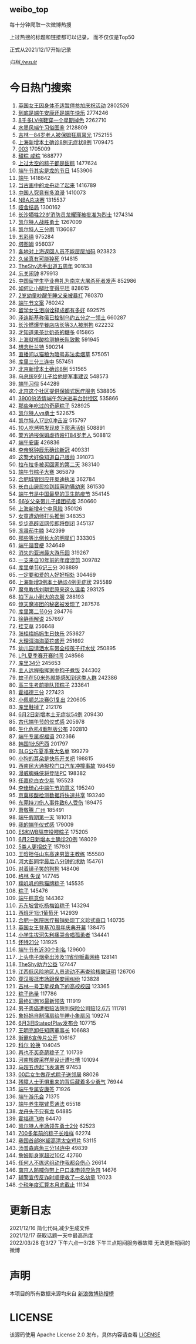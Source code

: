 weibo_top  
---
每十分钟爬取一次微博热搜  

上过热搜的标题和链接都可以记录， 而不仅仅是Top50

正式从2021/12/17开始记录  

*归档[./result](./result/)*

# 今日热门搜索  
1. [英国女王因身体不适暂停参加庆祝活动](https://s.weibo.com//weibo?q=%23%E8%8B%B1%E5%9B%BD%E5%A5%B3%E7%8E%8B%E5%9B%A0%E8%BA%AB%E4%BD%93%E4%B8%8D%E9%80%82%E6%9A%82%E5%81%9C%E5%8F%82%E5%8A%A0%E5%BA%86%E7%A5%9D%E6%B4%BB%E5%8A%A8%23&Refer=top) 2802526
2. [到底是端午安康还是端午快乐](https://s.weibo.com//weibo?q=%23%E5%88%B0%E5%BA%95%E6%98%AF%E7%AB%AF%E5%8D%88%E5%AE%89%E5%BA%B7%E8%BF%98%E6%98%AF%E7%AB%AF%E5%8D%88%E5%BF%AB%E4%B9%90%23&Refer=top) 2774246
3. [8千多LV拖鞋穿一个星期掉色](https://s.weibo.com//weibo?q=%238%E5%8D%83%E5%A4%9ALV%E6%8B%96%E9%9E%8B%E7%A9%BF%E4%B8%80%E4%B8%AA%E6%98%9F%E6%9C%9F%E6%8E%89%E8%89%B2%23&Refer=top) 2262710
4. [水墨风端午习俗图鉴](https://s.weibo.com//weibo?q=%23%E6%B0%B4%E5%A2%A8%E9%A3%8E%E7%AB%AF%E5%8D%88%E4%B9%A0%E4%BF%97%E5%9B%BE%E9%89%B4%23&Refer=top) 2128809
5. [吉林一84岁老人被保姆狂扇耳光](https://s.weibo.com//weibo?q=%23%E5%90%89%E6%9E%97%E4%B8%8084%E5%B2%81%E8%80%81%E4%BA%BA%E8%A2%AB%E4%BF%9D%E5%A7%86%E7%8B%82%E6%89%87%E8%80%B3%E5%85%89%23&Refer=top) 1752155
6. [上海新增本土确诊8例无症状8例](https://s.weibo.com//weibo?q=%23%E4%B8%8A%E6%B5%B7%E6%96%B0%E5%A2%9E%E6%9C%AC%E5%9C%9F%E7%A1%AE%E8%AF%8A8%E4%BE%8B%E6%97%A0%E7%97%87%E7%8A%B68%E4%BE%8B%23&Refer=top) 1709475
7. [003](https://s.weibo.com//weibo?q=%23003%23&Refer=top) 1705009
8. [甜粽 咸粽](https://s.weibo.com//weibo?q=%E7%94%9C%E7%B2%BD%20%E5%92%B8%E7%B2%BD&Refer=top) 1688777
9. [上过太空的粽子都是甜粽](https://s.weibo.com//weibo?q=%23%E4%B8%8A%E8%BF%87%E5%A4%AA%E7%A9%BA%E7%9A%84%E7%B2%BD%E5%AD%90%E9%83%BD%E6%98%AF%E7%94%9C%E7%B2%BD%23&Refer=top) 1477624
10. [端午节其实是龙的节日](https://s.weibo.com//weibo?q=%23%E7%AB%AF%E5%8D%88%E8%8A%82%E5%85%B6%E5%AE%9E%E6%98%AF%E9%BE%99%E7%9A%84%E8%8A%82%E6%97%A5%23&Refer=top) 1453906
11. [端午](https://s.weibo.com//weibo?q=%23%E7%AB%AF%E5%8D%88%23&Refer=top) 1418842
12. [当古画中的龙舟动了起来](https://s.weibo.com//weibo?q=%23%E5%BD%93%E5%8F%A4%E7%94%BB%E4%B8%AD%E7%9A%84%E9%BE%99%E8%88%9F%E5%8A%A8%E4%BA%86%E8%B5%B7%E6%9D%A5%23&Refer=top) 1416789
13. [中国人究竟有多浪漫](https://s.weibo.com//weibo?q=%23%E4%B8%AD%E5%9B%BD%E4%BA%BA%E7%A9%B6%E7%AB%9F%E6%9C%89%E5%A4%9A%E6%B5%AA%E6%BC%AB%23&Refer=top) 1410073
14. [NBA总决赛](https://s.weibo.com//weibo?q=NBA%E6%80%BB%E5%86%B3%E8%B5%9B&Refer=top) 1315537
15. [哑舍结局](https://s.weibo.com//weibo?q=%E5%93%91%E8%88%8D%E7%BB%93%E5%B1%80&Refer=top) 1300162
16. [长沙牺牲22岁消防员龙耀瑾被批准为烈士](https://s.weibo.com//weibo?q=%23%E9%95%BF%E6%B2%99%E7%89%BA%E7%89%B222%E5%B2%81%E6%B6%88%E9%98%B2%E5%91%98%E9%BE%99%E8%80%80%E7%91%BE%E8%A2%AB%E6%89%B9%E5%87%86%E4%B8%BA%E7%83%88%E5%A3%AB%23&Refer=top) 1274314
17. [凯尔特人战胜勇士](https://s.weibo.com//weibo?q=%23%E5%87%AF%E5%B0%94%E7%89%B9%E4%BA%BA%E6%88%98%E8%83%9C%E5%8B%87%E5%A3%AB%23&Refer=top) 1267009
18. [凯尔特人三分雨](https://s.weibo.com//weibo?q=%E5%87%AF%E5%B0%94%E7%89%B9%E4%BA%BA%E4%B8%89%E5%88%86%E9%9B%A8&Refer=top) 1136087
19. [五彩绳](https://s.weibo.com//weibo?q=%E4%BA%94%E5%BD%A9%E7%BB%B3&Refer=top) 975284
20. [塔图姆](https://s.weibo.com//weibo?q=%E5%A1%94%E5%9B%BE%E5%A7%86&Refer=top) 956037
21. [各地对上海返回人员不能层层加码](https://s.weibo.com//weibo?q=%23%E5%90%84%E5%9C%B0%E5%AF%B9%E4%B8%8A%E6%B5%B7%E8%BF%94%E5%9B%9E%E4%BA%BA%E5%91%98%E4%B8%8D%E8%83%BD%E5%B1%82%E5%B1%82%E5%8A%A0%E7%A0%81%23&Refer=top) 923823
22. [久坐真有可能猝死](https://s.weibo.com//weibo?q=%23%E4%B9%85%E5%9D%90%E7%9C%9F%E6%9C%89%E5%8F%AF%E8%83%BD%E7%8C%9D%E6%AD%BB%23&Refer=top) 914815
23. [TheShy选手出道五周年](https://s.weibo.com//weibo?q=%23TheShy%E9%80%89%E6%89%8B%E5%87%BA%E9%81%93%E4%BA%94%E5%91%A8%E5%B9%B4%23&Refer=top) 901638
24. [忘关闹钟](https://s.weibo.com//weibo?q=%E5%BF%98%E5%85%B3%E9%97%B9%E9%92%9F&Refer=top) 879913
25. [中国留学生毕业典礼为南京大屠杀死者发声](https://s.weibo.com//weibo?q=%23%E4%B8%AD%E5%9B%BD%E7%95%99%E5%AD%A6%E7%94%9F%E6%AF%95%E4%B8%9A%E5%85%B8%E7%A4%BC%E4%B8%BA%E5%8D%97%E4%BA%AC%E5%A4%A7%E5%B1%A0%E6%9D%80%E6%AD%BB%E8%80%85%E5%8F%91%E5%A3%B0%23&Refer=top) 852986
26. [如何让小腿肚变得平坦](https://s.weibo.com//weibo?q=%23%E5%A6%82%E4%BD%95%E8%AE%A9%E5%B0%8F%E8%85%BF%E8%82%9A%E5%8F%98%E5%BE%97%E5%B9%B3%E5%9D%A6%23&Refer=top) 828615
27. [2岁幼童吵醒午睡父亲被暴打](https://s.weibo.com//weibo?q=%232%E5%B2%81%E5%B9%BC%E7%AB%A5%E5%90%B5%E9%86%92%E5%8D%88%E7%9D%A1%E7%88%B6%E4%BA%B2%E8%A2%AB%E6%9A%B4%E6%89%93%23&Refer=top) 760370
28. [端午节文案](https://s.weibo.com//weibo?q=%23%E7%AB%AF%E5%8D%88%E8%8A%82%E6%96%87%E6%A1%88%23&Refer=top) 760242
29. [留学女生泪崩诠释成都有多好](https://s.weibo.com//weibo?q=%23%E7%95%99%E5%AD%A6%E5%A5%B3%E7%94%9F%E6%B3%AA%E5%B4%A9%E8%AF%A0%E9%87%8A%E6%88%90%E9%83%BD%E6%9C%89%E5%A4%9A%E5%A5%BD%23&Refer=top) 692575
30. [泽连斯基称俄已控制乌约五分之一领土](https://s.weibo.com//weibo?q=%23%E6%B3%BD%E8%BF%9E%E6%96%AF%E5%9F%BA%E7%A7%B0%E4%BF%84%E5%B7%B2%E6%8E%A7%E5%88%B6%E4%B9%8C%E7%BA%A6%E4%BA%94%E5%88%86%E4%B9%8B%E4%B8%80%E9%A2%86%E5%9C%9F%23&Refer=top) 660287
31. [长沙燃爆早餐店店长等3人被刑拘](https://s.weibo.com//weibo?q=%23%E9%95%BF%E6%B2%99%E7%87%83%E7%88%86%E6%97%A9%E9%A4%90%E5%BA%97%E5%BA%97%E9%95%BF%E7%AD%893%E4%BA%BA%E8%A2%AB%E5%88%91%E6%8B%98%23&Refer=top) 622232
32. [才知道果茶比奶茶的糖多](https://s.weibo.com//weibo?q=%23%E6%89%8D%E7%9F%A5%E9%81%93%E6%9E%9C%E8%8C%B6%E6%AF%94%E5%A5%B6%E8%8C%B6%E7%9A%84%E7%B3%96%E5%A4%9A%23&Refer=top) 615865
33. [上海就核酸检测排长队致歉](https://s.weibo.com//weibo?q=%23%E4%B8%8A%E6%B5%B7%E5%B0%B1%E6%A0%B8%E9%85%B8%E6%A3%80%E6%B5%8B%E6%8E%92%E9%95%BF%E9%98%9F%E8%87%B4%E6%AD%89%23&Refer=top) 591945
34. [想念杜兰特](https://s.weibo.com//weibo?q=%E6%83%B3%E5%BF%B5%E6%9D%9C%E5%85%B0%E7%89%B9&Refer=top) 590214
35. [直播间以猫粮为暗号非法卖烟草](https://s.weibo.com//weibo?q=%23%E7%9B%B4%E6%92%AD%E9%97%B4%E4%BB%A5%E7%8C%AB%E7%B2%AE%E4%B8%BA%E6%9A%97%E5%8F%B7%E9%9D%9E%E6%B3%95%E5%8D%96%E7%83%9F%E8%8D%89%23&Refer=top) 575051
36. [库里三分三连中](https://s.weibo.com//weibo?q=%23%E5%BA%93%E9%87%8C%E4%B8%89%E5%88%86%E4%B8%89%E8%BF%9E%E4%B8%AD%23&Refer=top) 557451
37. [北京新增本土确诊8例](https://s.weibo.com//weibo?q=%23%E5%8C%97%E4%BA%AC%E6%96%B0%E5%A2%9E%E6%9C%AC%E5%9C%9F%E7%A1%AE%E8%AF%8A8%E4%BE%8B%23&Refer=top) 551565
38. [乌总统9岁儿子给他提军事建议](https://s.weibo.com//weibo?q=%23%E4%B9%8C%E6%80%BB%E7%BB%9F9%E5%B2%81%E5%84%BF%E5%AD%90%E7%BB%99%E4%BB%96%E6%8F%90%E5%86%9B%E4%BA%8B%E5%BB%BA%E8%AE%AE%23&Refer=top) 548573
39. [端午习俗](https://s.weibo.com//weibo?q=%E7%AB%AF%E5%8D%88%E4%B9%A0%E4%BF%97&Refer=top) 544289
40. [北京这个社区提供保姆式医疗服务](https://s.weibo.com//weibo?q=%23%E5%8C%97%E4%BA%AC%E8%BF%99%E4%B8%AA%E7%A4%BE%E5%8C%BA%E6%8F%90%E4%BE%9B%E4%BF%9D%E5%A7%86%E5%BC%8F%E5%8C%BB%E7%96%97%E6%9C%8D%E5%8A%A1%23&Refer=top) 538805
41. [3900份浓情端午包送进丰台封控区](https://s.weibo.com//weibo?q=%233900%E4%BB%BD%E6%B5%93%E6%83%85%E7%AB%AF%E5%8D%88%E5%8C%85%E9%80%81%E8%BF%9B%E4%B8%B0%E5%8F%B0%E5%B0%81%E6%8E%A7%E5%8C%BA%23&Refer=top) 535866
42. [那些年吃过的奇葩粽子](https://s.weibo.com//weibo?q=%23%E9%82%A3%E4%BA%9B%E5%B9%B4%E5%90%83%E8%BF%87%E7%9A%84%E5%A5%87%E8%91%A9%E7%B2%BD%E5%AD%90%23&Refer=top) 528925
43. [凯尔特人vs勇士](https://s.weibo.com//weibo?q=%23%E5%87%AF%E5%B0%94%E7%89%B9%E4%BA%BAvs%E5%8B%87%E5%A3%AB%23&Refer=top) 522675
44. [凯尔特人17比0冲击波](https://s.weibo.com//weibo?q=%23%E5%87%AF%E5%B0%94%E7%89%B9%E4%BA%BA17%E6%AF%940%E5%86%B2%E5%87%BB%E6%B3%A2%23&Refer=top) 515797
45. [10人吃烤鸭发现皮下爬满活蛆](https://s.weibo.com//weibo?q=%2310%E4%BA%BA%E5%90%83%E7%83%A4%E9%B8%AD%E5%8F%91%E7%8E%B0%E7%9A%AE%E4%B8%8B%E7%88%AC%E6%BB%A1%E6%B4%BB%E8%9B%86%23&Refer=top) 508891
46. [警方通报保姆虐待殴打84岁老人](https://s.weibo.com//weibo?q=%23%E8%AD%A6%E6%96%B9%E9%80%9A%E6%8A%A5%E4%BF%9D%E5%A7%86%E8%99%90%E5%BE%85%E6%AE%B4%E6%89%9384%E5%B2%81%E8%80%81%E4%BA%BA%23&Refer=top) 508812
47. [端午安康](https://s.weibo.com//weibo?q=%E7%AB%AF%E5%8D%88%E5%AE%89%E5%BA%B7&Refer=top) 426836
48. [李帝努钟辰乐确诊新冠](https://s.weibo.com//weibo?q=%23%E6%9D%8E%E5%B8%9D%E5%8A%AA%E9%92%9F%E8%BE%B0%E4%B9%90%E7%A1%AE%E8%AF%8A%E6%96%B0%E5%86%A0%23&Refer=top) 409331
49. [这警犬好像知道自己很帅](https://s.weibo.com//weibo?q=%23%E8%BF%99%E8%AD%A6%E7%8A%AC%E5%A5%BD%E5%83%8F%E7%9F%A5%E9%81%93%E8%87%AA%E5%B7%B1%E5%BE%88%E5%B8%85%23&Refer=top) 391073
50. [拉布拉多被买回家的第二天](https://s.weibo.com//weibo?q=%23%E6%8B%89%E5%B8%83%E6%8B%89%E5%A4%9A%E8%A2%AB%E4%B9%B0%E5%9B%9E%E5%AE%B6%E7%9A%84%E7%AC%AC%E4%BA%8C%E5%A4%A9%23&Refer=top) 383140
51. [端午节粽子大赛](https://s.weibo.com//weibo?q=%23%E7%AB%AF%E5%8D%88%E8%8A%82%E7%B2%BD%E5%AD%90%E5%A4%A7%E8%B5%9B%23&Refer=top) 365879
52. [合肥城管回应开奥迪执法](https://s.weibo.com//weibo?q=%23%E5%90%88%E8%82%A5%E5%9F%8E%E7%AE%A1%E5%9B%9E%E5%BA%94%E5%BC%80%E5%A5%A5%E8%BF%AA%E6%89%A7%E6%B3%95%23&Refer=top) 362784
53. [长白山居民捡到超萌豹猫幼崽](https://s.weibo.com//weibo?q=%23%E9%95%BF%E7%99%BD%E5%B1%B1%E5%B1%85%E6%B0%91%E6%8D%A1%E5%88%B0%E8%B6%85%E8%90%8C%E8%B1%B9%E7%8C%AB%E5%B9%BC%E5%B4%BD%23&Refer=top) 361530
54. [端午节是中国最早的卫生防疫节](https://s.weibo.com//weibo?q=%23%E7%AB%AF%E5%8D%88%E8%8A%82%E6%98%AF%E4%B8%AD%E5%9B%BD%E6%9C%80%E6%97%A9%E7%9A%84%E5%8D%AB%E7%94%9F%E9%98%B2%E7%96%AB%E8%8A%82%23&Refer=top) 354145
55. [66岁父亲带儿子组团抗疫](https://s.weibo.com//weibo?q=%2366%E5%B2%81%E7%88%B6%E4%BA%B2%E5%B8%A6%E5%84%BF%E5%AD%90%E7%BB%84%E5%9B%A2%E6%8A%97%E7%96%AB%23&Refer=top) 350660
56. [上海新增4个中风险](https://s.weibo.com//weibo?q=%23%E4%B8%8A%E6%B5%B7%E6%96%B0%E5%A2%9E4%E4%B8%AA%E4%B8%AD%E9%A3%8E%E9%99%A9%23&Refer=top) 350126
57. [女童遭幼师打头推倒](https://s.weibo.com//weibo?q=%23%E5%A5%B3%E7%AB%A5%E9%81%AD%E5%B9%BC%E5%B8%88%E6%89%93%E5%A4%B4%E6%8E%A8%E5%80%92%23&Refer=top) 348353
58. [步步高辟谣网传即将倒闭](https://s.weibo.com//weibo?q=%23%E6%AD%A5%E6%AD%A5%E9%AB%98%E8%BE%9F%E8%B0%A3%E7%BD%91%E4%BC%A0%E5%8D%B3%E5%B0%86%E5%80%92%E9%97%AD%23&Refer=top) 345137
59. [冻番茄牛腩](https://s.weibo.com//weibo?q=%23%E5%86%BB%E7%95%AA%E8%8C%84%E7%89%9B%E8%85%A9%23&Refer=top) 342399
60. [那些等比例长大的明星们](https://s.weibo.com//weibo?q=%23%E9%82%A3%E4%BA%9B%E7%AD%89%E6%AF%94%E4%BE%8B%E9%95%BF%E5%A4%A7%E7%9A%84%E6%98%8E%E6%98%9F%E4%BB%AC%23&Refer=top) 333305
61. [端午谐音梗](https://s.weibo.com//weibo?q=%E7%AB%AF%E5%8D%88%E8%B0%90%E9%9F%B3%E6%A2%97&Refer=top) 324649
62. [消失的亚洲最大游乐园](https://s.weibo.com//weibo?q=%E6%B6%88%E5%A4%B1%E7%9A%84%E4%BA%9A%E6%B4%B2%E6%9C%80%E5%A4%A7%E6%B8%B8%E4%B9%90%E5%9B%AD&Refer=top) 319267
63. [一支来自10年前的年度混剪](https://s.weibo.com//weibo?q=%23%E4%B8%80%E6%94%AF%E6%9D%A5%E8%87%AA10%E5%B9%B4%E5%89%8D%E7%9A%84%E5%B9%B4%E5%BA%A6%E6%B7%B7%E5%89%AA%23&Refer=top) 309782
64. [库里单节6记三分](https://s.weibo.com//weibo?q=%23%E5%BA%93%E9%87%8C%E5%8D%95%E8%8A%826%E8%AE%B0%E4%B8%89%E5%88%86%23&Refer=top) 308889
65. [一定要和爱的人好好相处](https://s.weibo.com//weibo?q=%23%E4%B8%80%E5%AE%9A%E8%A6%81%E5%92%8C%E7%88%B1%E7%9A%84%E4%BA%BA%E5%A5%BD%E5%A5%BD%E7%9B%B8%E5%A4%84%23&Refer=top) 304469
66. [上海新增3例本土确诊4例无症状](https://s.weibo.com//weibo?q=%23%E4%B8%8A%E6%B5%B7%E6%96%B0%E5%A2%9E3%E4%BE%8B%E6%9C%AC%E5%9C%9F%E7%A1%AE%E8%AF%8A4%E4%BE%8B%E6%97%A0%E7%97%87%E7%8A%B6%23&Refer=top) 295589
67. [魔鬼教练刘畊宏原来这么温柔](https://s.weibo.com//weibo?q=%23%E9%AD%94%E9%AC%BC%E6%95%99%E7%BB%83%E5%88%98%E7%95%8A%E5%AE%8F%E5%8E%9F%E6%9D%A5%E8%BF%99%E4%B9%88%E6%B8%A9%E6%9F%94%23&Refer=top) 293125
68. [拍下从小到大的衣服](https://s.weibo.com//weibo?q=%E6%8B%8D%E4%B8%8B%E4%BB%8E%E5%B0%8F%E5%88%B0%E5%A4%A7%E7%9A%84%E8%A1%A3%E6%9C%8D&Refer=top) 288193
69. [惊天魔盗团的秘密被发现了](https://s.weibo.com//weibo?q=%23%E6%83%8A%E5%A4%A9%E9%AD%94%E7%9B%97%E5%9B%A2%E7%9A%84%E7%A7%98%E5%AF%86%E8%A2%AB%E5%8F%91%E7%8E%B0%E4%BA%86%23&Refer=top) 287576
70. [库里第二节0分](https://s.weibo.com//weibo?q=%23%E5%BA%93%E9%87%8C%E7%AC%AC%E4%BA%8C%E8%8A%820%E5%88%86%23&Refer=top) 284776
71. [徐静雨解说](https://s.weibo.com//weibo?q=%23%E5%BE%90%E9%9D%99%E9%9B%A8%E8%A7%A3%E8%AF%B4%23&Refer=top) 257697
72. [挂艾草](https://s.weibo.com//weibo?q=%E6%8C%82%E8%89%BE%E8%8D%89&Refer=top) 256648
73. [张桂梅妈妈生日快乐](https://s.weibo.com//weibo?q=%23%E5%BC%A0%E6%A1%82%E6%A2%85%E5%A6%88%E5%A6%88%E7%94%9F%E6%97%A5%E5%BF%AB%E4%B9%90%23&Refer=top) 253627
74. [大理洱海海菜花盛开](https://s.weibo.com//weibo?q=%23%E5%A4%A7%E7%90%86%E6%B4%B1%E6%B5%B7%E6%B5%B7%E8%8F%9C%E8%8A%B1%E7%9B%9B%E5%BC%80%23&Refer=top) 251692
75. [幼儿园请洒水车带全校孩子打水仗](https://s.weibo.com//weibo?q=%23%E5%B9%BC%E5%84%BF%E5%9B%AD%E8%AF%B7%E6%B4%92%E6%B0%B4%E8%BD%A6%E5%B8%A6%E5%85%A8%E6%A0%A1%E5%AD%A9%E5%AD%90%E6%89%93%E6%B0%B4%E4%BB%97%23&Refer=top) 250895
76. [LPL夏季赛开赛时间](https://s.weibo.com//weibo?q=%23LPL%E5%A4%8F%E5%AD%A3%E8%B5%9B%E5%BC%80%E8%B5%9B%E6%97%B6%E9%97%B4%23&Refer=top) 248568
77. [库里34分](https://s.weibo.com//weibo?q=%23%E5%BA%93%E9%87%8C34%E5%88%86%23&Refer=top) 245653
78. [主人远程指挥家中狗子煮饭](https://s.weibo.com//weibo?q=%23%E4%B8%BB%E4%BA%BA%E8%BF%9C%E7%A8%8B%E6%8C%87%E6%8C%A5%E5%AE%B6%E4%B8%AD%E7%8B%97%E5%AD%90%E7%85%AE%E9%A5%AD%23&Refer=top) 244302
79. [蚊子在50米外就能感知到这类人群](https://s.weibo.com//weibo?q=%23%E8%9A%8A%E5%AD%90%E5%9C%A850%E7%B1%B3%E5%A4%96%E5%B0%B1%E8%83%BD%E6%84%9F%E7%9F%A5%E5%88%B0%E8%BF%99%E7%B1%BB%E4%BA%BA%E7%BE%A4%23&Refer=top) 242386
80. [高三生考前排队顶粽子](https://s.weibo.com//weibo?q=%23%E9%AB%98%E4%B8%89%E7%94%9F%E8%80%83%E5%89%8D%E6%8E%92%E9%98%9F%E9%A1%B6%E7%B2%BD%E5%AD%90%23&Refer=top) 233641
81. [霍福德三分](https://s.weibo.com//weibo?q=%E9%9C%8D%E7%A6%8F%E5%BE%B7%E4%B8%89%E5%88%86&Refer=top) 227423
82. [小佩顿总决赛G1复出](https://s.weibo.com//weibo?q=%23%E5%B0%8F%E4%BD%A9%E9%A1%BF%E6%80%BB%E5%86%B3%E8%B5%9BG1%E5%A4%8D%E5%87%BA%23&Refer=top) 220605
83. [库里鞋掉了](https://s.weibo.com//weibo?q=%23%E5%BA%93%E9%87%8C%E9%9E%8B%E6%8E%89%E4%BA%86%23&Refer=top) 212176
84. [6月2日新增本土无症状54例](https://s.weibo.com//weibo?q=%236%E6%9C%882%E6%97%A5%E6%96%B0%E5%A2%9E%E6%9C%AC%E5%9C%9F%E6%97%A0%E7%97%87%E7%8A%B654%E4%BE%8B%23&Refer=top) 209430
85. [古代端午节的仪式感](https://s.weibo.com//weibo?q=%23%E5%8F%A4%E4%BB%A3%E7%AB%AF%E5%8D%88%E8%8A%82%E7%9A%84%E4%BB%AA%E5%BC%8F%E6%84%9F%23&Refer=top) 205978
86. [生化危机4重制版公布](https://s.weibo.com//weibo?q=%23%E7%94%9F%E5%8C%96%E5%8D%B1%E6%9C%BA4%E9%87%8D%E5%88%B6%E7%89%88%E5%85%AC%E5%B8%83%23&Refer=top) 202810
87. [端午专属祝福语](https://s.weibo.com//weibo?q=%23%E7%AB%AF%E5%8D%88%E4%B8%93%E5%B1%9E%E7%A5%9D%E7%A6%8F%E8%AF%AD%23&Refer=top) 202366
88. [韩国1比5巴西](https://s.weibo.com//weibo?q=%23%E9%9F%A9%E5%9B%BD1%E6%AF%945%E5%B7%B4%E8%A5%BF%23&Refer=top) 201797
89. [BLG公布夏季赛大名单](https://s.weibo.com//weibo?q=%23BLG%E5%85%AC%E5%B8%83%E5%A4%8F%E5%AD%A3%E8%B5%9B%E5%A4%A7%E5%90%8D%E5%8D%95%23&Refer=top) 199279
90. [小狗的耳朵是快乐开关吧](https://s.weibo.com//weibo?q=%23%E5%B0%8F%E7%8B%97%E7%9A%84%E8%80%B3%E6%9C%B5%E6%98%AF%E5%BF%AB%E4%B9%90%E5%BC%80%E5%85%B3%E5%90%A7%23&Refer=top) 198815
91. [西南民大通报校门口汽车冲撞事故](https://s.weibo.com//weibo?q=%23%E8%A5%BF%E5%8D%97%E6%B0%91%E5%A4%A7%E9%80%9A%E6%8A%A5%E6%A0%A1%E9%97%A8%E5%8F%A3%E6%B1%BD%E8%BD%A6%E5%86%B2%E6%92%9E%E4%BA%8B%E6%95%85%23&Refer=top) 198459
92. [漫威蜘蛛侠将登陆PC](https://s.weibo.com//weibo?q=%23%E6%BC%AB%E5%A8%81%E8%9C%98%E8%9B%9B%E4%BE%A0%E5%B0%86%E7%99%BB%E9%99%86PC%23&Refer=top) 198382
93. [任嘉伦白衣少年](https://s.weibo.com//weibo?q=%23%E4%BB%BB%E5%98%89%E4%BC%A6%E7%99%BD%E8%A1%A3%E5%B0%91%E5%B9%B4%23&Refer=top) 195523
94. [李佳琦心中端午节的意义](https://s.weibo.com//weibo?q=%23%E6%9D%8E%E4%BD%B3%E7%90%A6%E5%BF%83%E4%B8%AD%E7%AB%AF%E5%8D%88%E8%8A%82%E7%9A%84%E6%84%8F%E4%B9%89%23&Refer=top) 195240
95. [京冀核酸检测数据将快速共享](https://s.weibo.com//weibo?q=%23%E4%BA%AC%E5%86%80%E6%A0%B8%E9%85%B8%E6%A3%80%E6%B5%8B%E6%95%B0%E6%8D%AE%E5%B0%86%E5%BF%AB%E9%80%9F%E5%85%B1%E4%BA%AB%23&Refer=top) 193240
96. [东莞持刀伤人事件致6人受伤](https://s.weibo.com//weibo?q=%23%E4%B8%9C%E8%8E%9E%E6%8C%81%E5%88%80%E4%BC%A4%E4%BA%BA%E4%BA%8B%E4%BB%B6%E8%87%B46%E4%BA%BA%E5%8F%97%E4%BC%A4%23&Refer=top) 189475
97. [萧敬腾 广州](https://s.weibo.com//weibo?q=%E8%90%A7%E6%95%AC%E8%85%BE%20%E5%B9%BF%E5%B7%9E&Refer=top) 185491
98. [端午假期第一天](https://s.weibo.com//weibo?q=%23%E7%AB%AF%E5%8D%88%E5%81%87%E6%9C%9F%E7%AC%AC%E4%B8%80%E5%A4%A9%23&Refer=top) 181013
99. [我的端午仪式感](https://s.weibo.com//weibo?q=%23%E6%88%91%E7%9A%84%E7%AB%AF%E5%8D%88%E4%BB%AA%E5%BC%8F%E6%84%9F%23&Refer=top) 179009
100. [ES和WB隔空投喂粽子](https://s.weibo.com//weibo?q=%23ES%E5%92%8CWB%E9%9A%94%E7%A9%BA%E6%8A%95%E5%96%82%E7%B2%BD%E5%AD%90%23&Refer=top) 175205
101. [6月2日新增本土确诊20例](https://s.weibo.com//weibo?q=%236%E6%9C%882%E6%97%A5%E6%96%B0%E5%A2%9E%E6%9C%AC%E5%9C%9F%E7%A1%AE%E8%AF%8A20%E4%BE%8B%23&Refer=top) 168029
102. [5类人更招蚊子](https://s.weibo.com//weibo?q=%235%E7%B1%BB%E4%BA%BA%E6%9B%B4%E6%8B%9B%E8%9A%8A%E5%AD%90%23&Refer=top) 157931
103. [王晗担任山东高速男篮主教练](https://s.weibo.com//weibo?q=%23%E7%8E%8B%E6%99%97%E6%8B%85%E4%BB%BB%E5%B1%B1%E4%B8%9C%E9%AB%98%E9%80%9F%E7%94%B7%E7%AF%AE%E4%B8%BB%E6%95%99%E7%BB%83%23&Refer=top) 155580
104. [河大彭同学最后八分钟的求助](https://s.weibo.com//weibo?q=%E6%B2%B3%E5%A4%A7%E5%BD%AD%E5%90%8C%E5%AD%A6%E6%9C%80%E5%90%8E%E5%85%AB%E5%88%86%E9%92%9F%E7%9A%84%E6%B1%82%E5%8A%A9&Refer=top) 154761
105. [对着镜子笑的狗狗](https://s.weibo.com//weibo?q=%23%E5%AF%B9%E7%9D%80%E9%95%9C%E5%AD%90%E7%AC%91%E7%9A%84%E7%8B%97%E7%8B%97%23&Refer=top) 148406
106. [格林 失误](https://s.weibo.com//weibo?q=%E6%A0%BC%E6%9E%97%20%E5%A4%B1%E8%AF%AF&Refer=top) 147745
107. [糯叽叽的熊猫牌粽子](https://s.weibo.com//weibo?q=%23%E7%B3%AF%E5%8F%BD%E5%8F%BD%E7%9A%84%E7%86%8A%E7%8C%AB%E7%89%8C%E7%B2%BD%E5%AD%90%23&Refer=top) 145535
108. [粽子](https://s.weibo.com//weibo?q=%E7%B2%BD%E5%AD%90&Refer=top) 145476
109. [端午粽意你](https://s.weibo.com//weibo?q=%23%E7%AB%AF%E5%8D%88%E7%B2%BD%E6%84%8F%E4%BD%A0%23&Refer=top) 144362
110. [苏东坡曾吃杨梅馅粽子](https://s.weibo.com//weibo?q=%23%E8%8B%8F%E4%B8%9C%E5%9D%A1%E6%9B%BE%E5%90%83%E6%9D%A8%E6%A2%85%E9%A6%85%E7%B2%BD%E5%AD%90%23&Refer=top) 143294
111. [西班牙1比1葡萄牙](https://s.weibo.com//weibo?q=%23%E8%A5%BF%E7%8F%AD%E7%89%991%E6%AF%941%E8%91%A1%E8%90%84%E7%89%99%23&Refer=top) 142939
112. [合肥一医院医疗报销处现丁义珍式窗口](https://s.weibo.com//weibo?q=%23%E5%90%88%E8%82%A5%E4%B8%80%E5%8C%BB%E9%99%A2%E5%8C%BB%E7%96%97%E6%8A%A5%E9%94%80%E5%A4%84%E7%8E%B0%E4%B8%81%E4%B9%89%E7%8F%8D%E5%BC%8F%E7%AA%97%E5%8F%A3%23&Refer=top) 140735
113. [英国女王登基70周年庆典开幕](https://s.weibo.com//weibo?q=%23%E8%8B%B1%E5%9B%BD%E5%A5%B3%E7%8E%8B%E7%99%BB%E5%9F%BA70%E5%91%A8%E5%B9%B4%E5%BA%86%E5%85%B8%E5%BC%80%E5%B9%95%23&Refer=top) 138475
114. [小学生拔河失利痛哭合唱孤勇者](https://s.weibo.com//weibo?q=%23%E5%B0%8F%E5%AD%A6%E7%94%9F%E6%8B%94%E6%B2%B3%E5%A4%B1%E5%88%A9%E7%97%9B%E5%93%AD%E5%90%88%E5%94%B1%E5%AD%A4%E5%8B%87%E8%80%85%23&Refer=top) 134441
115. [怀特21分](https://s.weibo.com//weibo?q=%E6%80%80%E7%89%B921%E5%88%86&Refer=top) 131925
116. [端午节有近30个别名](https://s.weibo.com//weibo?q=%23%E7%AB%AF%E5%8D%88%E8%8A%82%E6%9C%89%E8%BF%9130%E4%B8%AA%E5%88%AB%E5%90%8D%23&Refer=top) 129600
117. [上头电子烟牵出涉及11省份贩毒网络](https://s.weibo.com//weibo?q=%23%E4%B8%8A%E5%A4%B4%E7%94%B5%E5%AD%90%E7%83%9F%E7%89%B5%E5%87%BA%E6%B6%89%E5%8F%8A11%E7%9C%81%E4%BB%BD%E8%B4%A9%E6%AF%92%E7%BD%91%E7%BB%9C%23&Refer=top) 128141
118. [TheShy助力公益](https://s.weibo.com//weibo?q=%23TheShy%E5%8A%A9%E5%8A%9B%E5%85%AC%E7%9B%8A%23&Refer=top) 127447
119. [江西低风险地区人员流动不再查验核酸证明](https://s.weibo.com//weibo?q=%23%E6%B1%9F%E8%A5%BF%E4%BD%8E%E9%A3%8E%E9%99%A9%E5%9C%B0%E5%8C%BA%E4%BA%BA%E5%91%98%E6%B5%81%E5%8A%A8%E4%B8%8D%E5%86%8D%E6%9F%A5%E9%AA%8C%E6%A0%B8%E9%85%B8%E8%AF%81%E6%98%8E%23&Refer=top) 126706
120. [穿汉服逛市场跟保安闹纠纷](https://s.weibo.com//weibo?q=%23%E7%A9%BF%E6%B1%89%E6%9C%8D%E9%80%9B%E5%B8%82%E5%9C%BA%E8%B7%9F%E4%BF%9D%E5%AE%89%E9%97%B9%E7%BA%A0%E7%BA%B7%23&Refer=top) 123828
121. [吉林一号卫星视角下的高校校园](https://s.weibo.com//weibo?q=%23%E5%90%89%E6%9E%97%E4%B8%80%E5%8F%B7%E5%8D%AB%E6%98%9F%E8%A7%86%E8%A7%92%E4%B8%8B%E7%9A%84%E9%AB%98%E6%A0%A1%E6%A0%A1%E5%9B%AD%23&Refer=top) 123365
122. [粽子热量](https://s.weibo.com//weibo?q=%E7%B2%BD%E5%AD%90%E7%83%AD%E9%87%8F&Refer=top) 117786
123. [最终幻想16最新预告](https://s.weibo.com//weibo?q=%23%E6%9C%80%E7%BB%88%E5%B9%BB%E6%83%B316%E6%9C%80%E6%96%B0%E9%A2%84%E5%91%8A%23&Refer=top) 111919
124. [男子患癌遭拒赔法院判保险公司赔12.6万](https://s.weibo.com//weibo?q=%23%E7%94%B7%E5%AD%90%E6%82%A3%E7%99%8C%E9%81%AD%E6%8B%92%E8%B5%94%E6%B3%95%E9%99%A2%E5%88%A4%E4%BF%9D%E9%99%A9%E5%85%AC%E5%8F%B8%E8%B5%9412.6%E4%B8%87%23&Refer=top) 111781
125. [象妈妈自制蒲扇给午睡小象扇风](https://s.weibo.com//weibo?q=%23%E8%B1%A1%E5%A6%88%E5%A6%88%E8%87%AA%E5%88%B6%E8%92%B2%E6%89%87%E7%BB%99%E5%8D%88%E7%9D%A1%E5%B0%8F%E8%B1%A1%E6%89%87%E9%A3%8E%23&Refer=top) 109274
126. [6月3日StateofPlay发布会](https://s.weibo.com//weibo?q=%236%E6%9C%883%E6%97%A5StateofPlay%E5%8F%91%E5%B8%83%E4%BC%9A%23&Refer=top) 107715
127. [王明亮卸任知网董事长](https://s.weibo.com//weibo?q=%23%E7%8E%8B%E6%98%8E%E4%BA%AE%E5%8D%B8%E4%BB%BB%E7%9F%A5%E7%BD%91%E8%91%A3%E4%BA%8B%E9%95%BF%23&Refer=top) 106683
128. [街霸6宣传片公开](https://s.weibo.com//weibo?q=%23%E8%A1%97%E9%9C%B86%E5%AE%A3%E4%BC%A0%E7%89%87%E5%85%AC%E5%BC%80%23&Refer=top) 106167
129. [科尔 轮换](https://s.weibo.com//weibo?q=%E7%A7%91%E5%B0%94%20%E8%BD%AE%E6%8D%A2&Refer=top) 104045
130. [再也不买奇葩粽子了](https://s.weibo.com//weibo?q=%23%E5%86%8D%E4%B9%9F%E4%B8%8D%E4%B9%B0%E5%A5%87%E8%91%A9%E7%B2%BD%E5%AD%90%E4%BA%86%23&Refer=top) 101739
131. [河南核酸采样屋设计遭吐槽](https://s.weibo.com//weibo?q=%23%E6%B2%B3%E5%8D%97%E6%A0%B8%E9%85%B8%E9%87%87%E6%A0%B7%E5%B1%8B%E8%AE%BE%E8%AE%A1%E9%81%AD%E5%90%90%E6%A7%BD%23&Refer=top) 101094
132. [马超五虎起飞表演赛](https://s.weibo.com//weibo?q=%23%E9%A9%AC%E8%B6%85%E4%BA%94%E8%99%8E%E8%B5%B7%E9%A3%9E%E8%A1%A8%E6%BC%94%E8%B5%9B%23&Refer=top) 97453
133. [00后女生做花式粽子送邻居](https://s.weibo.com//weibo?q=%2300%E5%90%8E%E5%A5%B3%E7%94%9F%E5%81%9A%E8%8A%B1%E5%BC%8F%E7%B2%BD%E5%AD%90%E9%80%81%E9%82%BB%E5%B1%85%23&Refer=top) 88026
134. [残障人士无惧重来的背后藏着多少勇气](https://s.weibo.com//weibo?q=%23%E6%AE%8B%E9%9A%9C%E4%BA%BA%E5%A3%AB%E6%97%A0%E6%83%A7%E9%87%8D%E6%9D%A5%E7%9A%84%E8%83%8C%E5%90%8E%E8%97%8F%E7%9D%80%E5%A4%9A%E5%B0%91%E5%8B%87%E6%B0%94%23&Refer=top) 76944
135. [端午专属安康签](https://s.weibo.com//weibo?q=%23%E7%AB%AF%E5%8D%88%E4%B8%93%E5%B1%9E%E5%AE%89%E5%BA%B7%E7%AD%BE%23&Refer=top) 71926
136. [端午游乐会](https://s.weibo.com//weibo?q=%23%E7%AB%AF%E5%8D%88%E6%B8%B8%E4%B9%90%E4%BC%9A%23&Refer=top) 71375
137. [端午养生摆臂贯通法](https://s.weibo.com//weibo?q=%23%E7%AB%AF%E5%8D%88%E5%85%BB%E7%94%9F%E6%91%86%E8%87%82%E8%B4%AF%E9%80%9A%E6%B3%95%23&Refer=top) 65518
138. [龙舟头不只有龙](https://s.weibo.com//weibo?q=%23%E9%BE%99%E8%88%9F%E5%A4%B4%E4%B8%8D%E5%8F%AA%E6%9C%89%E9%BE%99%23&Refer=top) 64885
139. [霍福德飞吻](https://s.weibo.com//weibo?q=%23%E9%9C%8D%E7%A6%8F%E5%BE%B7%E9%A3%9E%E5%90%BB%23&Refer=top) 64470
140. [凯尔特人半场领先勇士2分](https://s.weibo.com//weibo?q=%23%E5%87%AF%E5%B0%94%E7%89%B9%E4%BA%BA%E5%8D%8A%E5%9C%BA%E9%A2%86%E5%85%88%E5%8B%87%E5%A3%AB2%E5%88%86%23&Refer=top) 62523
141. [700多年前的粽子长啥样](https://s.weibo.com//weibo?q=%23700%E5%A4%9A%E5%B9%B4%E5%89%8D%E7%9A%84%E7%B2%BD%E5%AD%90%E9%95%BF%E5%95%A5%E6%A0%B7%23&Refer=top) 62274
142. [我国首部8K超高清太空短片](https://s.weibo.com//weibo?q=%23%E6%88%91%E5%9B%BD%E9%A6%96%E9%83%A88K%E8%B6%85%E9%AB%98%E6%B8%85%E5%A4%AA%E7%A9%BA%E7%9F%AD%E7%89%87%23&Refer=top) 53115
143. [汤普森底角三分14连中](https://s.weibo.com//weibo?q=%23%E6%B1%A4%E6%99%AE%E6%A3%AE%E5%BA%95%E8%A7%92%E4%B8%89%E5%88%8614%E8%BF%9E%E4%B8%AD%23&Refer=top) 49839
144. [詹姆斯身家超过10亿](https://s.weibo.com//weibo?q=%23%E8%A9%B9%E5%A7%86%E6%96%AF%E8%BA%AB%E5%AE%B6%E8%B6%85%E8%BF%8710%E4%BA%BF%23&Refer=top) 42760
145. [任何人不练这组动作我都会伤心](https://s.weibo.com//weibo?q=%23%E4%BB%BB%E4%BD%95%E4%BA%BA%E4%B8%8D%E7%BB%83%E8%BF%99%E7%BB%84%E5%8A%A8%E4%BD%9C%E6%88%91%E9%83%BD%E4%BC%9A%E4%BC%A4%E5%BF%83%23&Refer=top) 26614
146. [南京人防喊你带上户口本申领应急包](https://s.weibo.com//weibo?q=%E5%8D%97%E4%BA%AC%E4%BA%BA%E9%98%B2%E5%96%8A%E4%BD%A0%E5%B8%A6%E4%B8%8A%E6%88%B7%E5%8F%A3%E6%9C%AC%E7%94%B3%E9%A2%86%E5%BA%94%E6%80%A5%E5%8C%85&Refer=top) 14676
147. [辅警宣传反诈时顺便救了一名幼童](https://s.weibo.com//weibo?q=%23%E8%BE%85%E8%AD%A6%E5%AE%A3%E4%BC%A0%E5%8F%8D%E8%AF%88%E6%97%B6%E9%A1%BA%E4%BE%BF%E6%95%91%E4%BA%86%E4%B8%80%E5%90%8D%E5%B9%BC%E7%AB%A5%23&Refer=top) 12023
148. [个税年度汇算本月底截止](https://s.weibo.com//weibo?q=%23%E4%B8%AA%E7%A8%8E%E5%B9%B4%E5%BA%A6%E6%B1%87%E7%AE%97%E6%9C%AC%E6%9C%88%E5%BA%95%E6%88%AA%E6%AD%A2%23&Refer=top) 11134
# 更新日志  
2021/12/16  简化代码,减少生成文件  
2021/12/17  获取话题一天中最高热度  
2022/03/28  在3/27 下午六点—3/28 下午三点期间服务器故障 无法更新期间的微博  
# 声明  
本项目的所有数据来源均来自 [新浪微博热搜榜](https://s.weibo.com/top/summary)  

# LICENSE
该源码使用 Apache License 2.0 发布，具体内容请查看 [LICENSE](./LICENSE)
